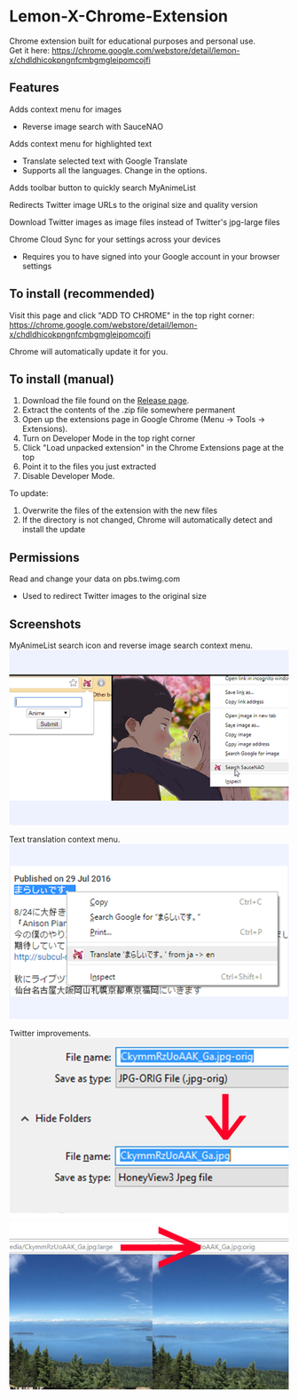 # Lemon-X-Chrome-Extension

Chrome extension built for educational purposes and personal use.  
Get it here: <https://chrome.google.com/webstore/detail/lemon-x/chdldhicokpngnfcmbgmgleipomcojfi>

## Features

Adds context menu for images

- Reverse image search with SauceNAO

Adds context menu for highlighted text

- Translate selected text with Google Translate
- Supports all the languages. Change in the options.

Adds toolbar button to quickly search MyAnimeList

Redirects Twitter image URLs to the original size and quality version

Download Twitter images as image files instead of Twitter's jpg-large files

Chrome Cloud Sync for your settings across your devices

- Requires you to have signed into your Google account in your browser settings

## To install (recommended)

Visit this page and click "ADD TO CHROME" in the top right corner:  
<https://chrome.google.com/webstore/detail/lemon-x/chdldhicokpngnfcmbgmgleipomcojfi>

Chrome will automatically update it for you.

## To install (manual)

1. Download the file found on the [Release page](https://github.com/Teh-Lemon/Lemon-X-Chrome-Extension/releases).
2. Extract the contents of the .zip file somewhere permanent
3. Open up the extensions page in Google Chrome (Menu -> Tools -> Extensions).
4. Turn on Developer Mode in the top right corner
5. Click "Load unpacked extension" in the Chrome Extensions page at the top
6. Point it to the files you just extracted
7. Disable Developer Mode.

To update:  

1. Overwrite the files of the extension with the new files  
2. If the directory is not changed, Chrome will automatically detect and install the update

## Permissions

Read and change your data on pbs.twimg.com
- Used to redirect Twitter images to the original size  

## Screenshots

MyAnimeList search icon and reverse image search context menu.  
![alt text](Doc/imagemenu2.png "")  

Text translation context menu.  
![alt text](Doc/translatemenu.png "")  

Twitter improvements.  
![alt text](Doc/twitdl.jpg "")  
![alt text](Doc/twitredirect.jpg "")  
